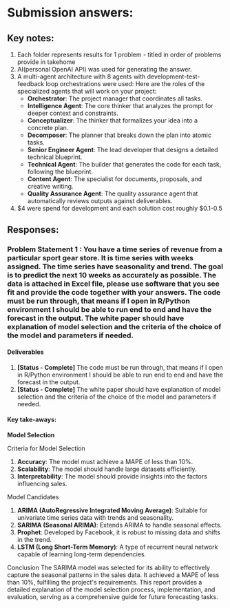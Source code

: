 # Submission answers:

## Key notes:
1. Each folder represents results for 1 problem - titled in order of problems provide in takehome
2. AI(personal OpenAI API) was used for generating the answer.
3. A multi-agent architecture with 8 agents with development-test-feedback loop orchestrations were used:
  Here are the roles of the specialized agents that will work on your project:
    * **Orchestrator**: The project manager that coordinates all tasks.
    * **Intelligence Agent**: The core thinker that analyzes the prompt for deeper context and constraints.
    * **Conceptualizer**: The thinker that formalizes your idea into a concrete plan.
    * **Decomposer**: The planner that breaks down the plan into atomic tasks.
    * **Senior Engineer Agent**: The lead developer that designs a detailed technical blueprint.
    * **Technical Agent**: The builder that generates the code for each task, following the blueprint.
    * **Content Agent**: The specialist for documents, proposals, and creative writing.
    * **Quality Assurance Agent**: The quality assurance agent that automatically reviews outputs against deliverables.
4. $4 were spend for development and each solution cost roughly $0.1-0.5

## Responses:

### Problem Statement 1 : You have a time series of revenue from a particular sport gear store. It is time series with weeks assigned. The time series have seasonality and trend. The goal is to predict the next 10 weeks as accurately as possible. The data is attached in Excel file, please use software that you see fit and provide the code together with your answers. The code must be run through, that means if I open in R/Python environment I should be able to run end to end and have the forecast in the output. The white paper should have explanation of model selection and the criteria of the choice of the model and parameters if needed.

#### Deliverables
1.  **[Status - Complete]** The code must be run through, that means if I open in R/Python environment I should be able to run end to end and have the forecast in the output.
2.  **[Status - Complete]** The white paper should have explanation of model selection and the criteria of the choice of the model and parameters if needed.  

#### Key take-aways:

**Model Selection**

Criteria for Model Selection
1. **Accuracy**: The model must achieve a MAPE of less than 10%.
2. **Scalability**: The model should handle large datasets efficiently.
3. **Interpretability**: The model should provide insights into the factors influencing sales.

Model Candidates
1. **ARIMA (AutoRegressive Integrated Moving Average)**: Suitable for univariate time series data with trends and seasonality.
2. **SARIMA (Seasonal ARIMA)**: Extends ARIMA to handle seasonal effects.
3. **Prophet**: Developed by Facebook, it is robust to missing data and shifts in the trend.
4. **LSTM (Long Short-Term Memory)**: A type of recurrent neural network capable of learning long-term dependencies.

Conclusion
The SARIMA model was selected for its ability to effectively capture the seasonal patterns in the sales data. It achieved a MAPE of less than 10%, fulfilling the project's requirements. This report provides a detailed explanation of the model selection process, implementation, and evaluation, serving as a comprehensive guide for future forecasting tasks.

